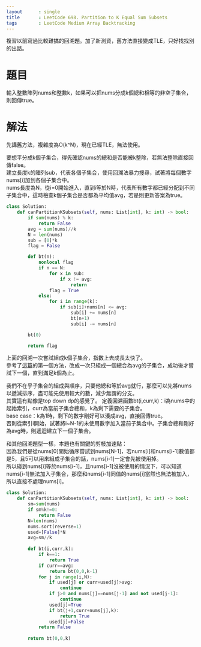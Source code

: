 ```yaml
--- 
layout      : single
title       : LeetCode 698. Partition to K Equal Sum Subsets
tags        : LeetCode Medium Array Backtracking 
---
```

複習以前寫過比較難搞的回溯題。加了新測資，舊方法直接變成TLE，只好找找別的出路。

# 題目
輸入整數陣列nums和整數k，如果可以把nums分成k個總和相等的非空子集合，則回傳true。

# 解法
先講舊方法，複雜度為O(k^N)，現在已經TLE，無法使用。  

要想平分成k個子集合，得先確認nums的總和是否能被k整除，若無法整除直接回傳false。  
建立長度k的陣列sub，代表各個子集合，使用回溯法暴力搜尋，試著將每個數字nums[i]加到各個子集合中。  
nums長度為N，從i=0開始進入，直到i等於N時，代表所有數字都已經分配到不同子集合中，這時檢查k個子集合是否都為平均值avg，若是則更新答案為true。

```python
class Solution:
    def canPartitionKSubsets(self, nums: List[int], k: int) -> bool:
        if sum(nums) % k:
            return False
        avg = sum(nums)//k
        N = len(nums)
        sub = [0]*k
        flag = False

        def bt(n):
            nonlocal flag
            if n == N:
                for x in sub:
                    if x != avg:
                        return
                flag = True
            else:
                for i in range(k):
                    if sub[i]+nums[n] <= avg:
                        sub[i] += nums[n]
                        bt(n+1)
                        sub[i] -= nums[n]

        bt(0)

        return flag
```

上面的回溯一次嘗試組成k個子集合，指數上去成長太快了。  
參考了[這篇](https://leetcode.com/problems/partition-to-k-equal-sum-subsets/discuss/180014/Backtracking-x-2)的第一個方法，改成一次只組成一個總合為avg的子集合，成功後才嘗試下一個，直到滿足k個為止。  

我們不在乎子集合的組成與順序，只要他總和等於avg就行，那麼可以先將nums以遞減排序，盡可能先使用較大的數，減少無謂的分支。  
其實這有點像是top down dp的感覺了。
定義回溯函數bt(i,curr,k)：i為nums中的起始索引，curr為當前子集合總和，k為剩下需要的子集合。  
base case：k為1時，剩下的數字剛好可以湊成avg，直接回傳true。  
否則從索引i開始，試著將i\~N-1的未使用數字加入當前子集合中。子集合總和剛好為avg時，則遞迴建立下一個子集合。  

和其他回溯題型一樣，本題也有關鍵的剪枝加速點：  
因為我們是從nums[0]開始循序嘗試到nums[N-1]，若nums[i]和nums[i-1]數值都是5，且5可以用來組成子集合的話，nums[i-1]一定會先被使用掉。  
所以碰到nums[i]等於nums[i-1]，且nums[i-1]沒被使用的情況下，可以知道nums[i-1]無法加入子集合，那麼和nums[i-1]同值的nums[i]當然也無法被加入，所以直接不處理nums[i]。

```python
class Solution:
    def canPartitionKSubsets(self, nums: List[int], k: int) -> bool:
        sm=sum(nums)
        if sm%k!=0:
            return False
        N=len(nums)
        nums.sort(reverse=1)
        used=[False]*N
        avg=sm//k
        
        def bt(i,curr,k):
            if k==1:
                return True
            if curr==avg:
                return bt(0,0,k-1)
            for j in range(i,N):
                if used[j] or curr+used[j]>avg:
                    continue
                if j>0 and nums[j]==nums[j-1] and not used[j-1]:
                    continue
                used[j]=True
                if bt(j+1,curr+nums[j],k):
                    return True
                used[j]=False
            return False
                
        return bt(0,0,k)
```
